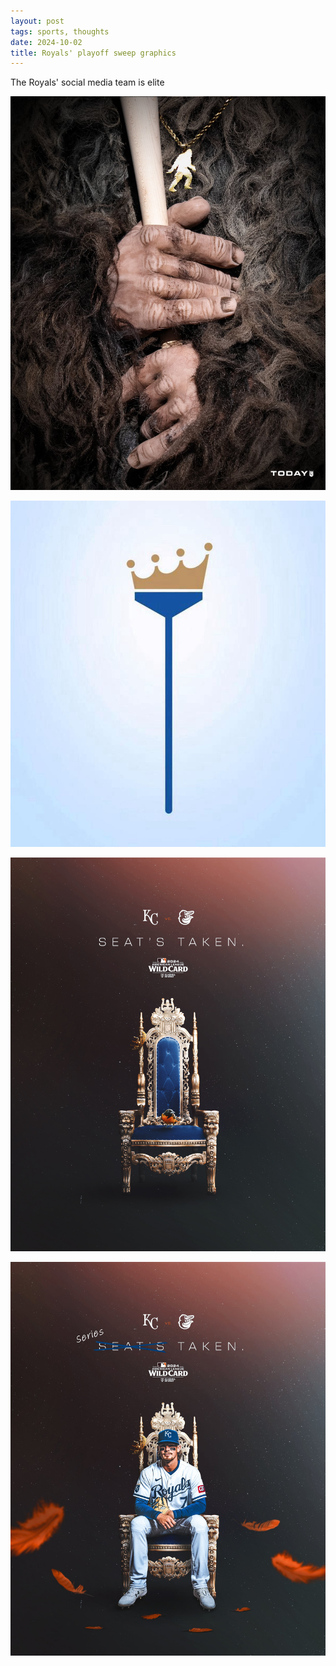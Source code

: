 ```yaml
---
layout: post
tags: sports, thoughts
date: 2024-10-02
title: Royals' playoff sweep graphics
---
```


The Royals' social media team is elite

![pasquatch.jpeg](https://raw.githubusercontent.com/muneer78/muneer78.github.io/master/images/pasquatch.jpeg)

![royals_broom.jpg](https://raw.githubusercontent.com/muneer78/muneer78.github.io/master/images/royals_broom.jpg)

![os-chair.jpeg](https://raw.githubusercontent.com/muneer78/muneer78.github.io/master/images/os-chair.jpeg)

![royals-chair.jpeg](https://raw.githubusercontent.com/muneer78/muneer78.github.io/master/images/royals-chair.jpeg)